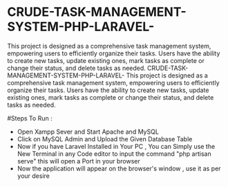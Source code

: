 # CRUDE-TASK-MANAGEMENT-SYSTEM-PHP-LARAVEL-
This project is designed as a comprehensive task management system, empowering users to efficiently organize their tasks. Users have the ability to create new tasks, update existing ones, mark tasks as complete or change their status, and delete tasks as needed.
CRUDE-TASK-MANAGEMENT-SYSTEM-PHP-LARAVEL-
This project is designed as a comprehensive task management system, empowering users to efficiently organize their tasks. Users have the ability to create new tasks, update existing ones, mark tasks as complete or change their status, and delete tasks as needed.

#Steps To Run :

- Open Xampp Sever and Start Apache and MySQL
- Click on MySQL Admin and Upload the Given Database Table
- Now if you have Laravel Installed in Your PC , You can Simply use the New Terminal in any Code editor to input the command "php artisan serve" this will open a Port in your browser
- Now the application will appear on the browser's window , use it as per your desire
